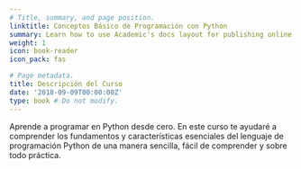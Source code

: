 ```yaml
---
# Title, summary, and page position.
linktitle: Conceptos Básico de Programación con Python
summary: Learn how to use Academic's docs layout for publishing online courses, software documentation, and tutorials.
weight: 1
icon: book-reader
icon_pack: fas

# Page metadata.
title: Descripción del Curso
date: '2018-09-09T00:00:00Z'
type: book # Do not modify.
---
```


Aprende a programar en Python desde cero. En este curso te ayudaré a comprender los fundamentos y características esenciales del lenguaje de programación Python de una manera sencilla, fácil de comprender y sobre todo práctica.
